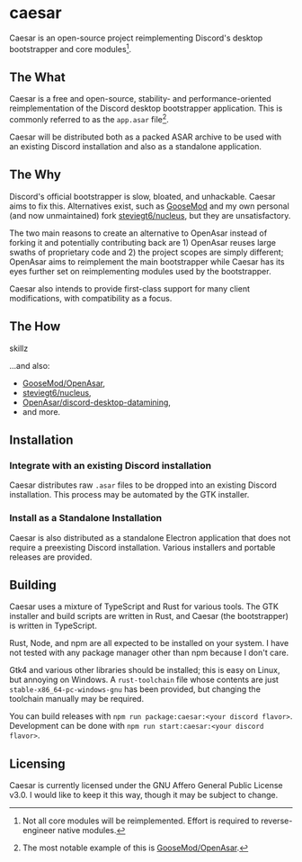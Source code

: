 # caesar

Caesar is an open-source project reimplementing Discord's desktop bootstrapper and core modules[^1].

## The What

Caesar is a free and open-source, stability- and performance-oriented reimplementation of the Discord desktop bootstrapper application. This is commonly referred to as the `app.asar` file[^2].

Caesar will be distributed both as a packed ASAR archive to be used with an existing Discord installation and also as a standalone application.

## The Why

Discord's official bootstrapper is slow, bloated, and unhackable. Caesar aims to fix this. Alternatives exist, such as [GooseMod](https://github.com/GooseMod/OpenAsar) and my own personal (and now unmaintained) fork [steviegt6/nucleus](https://github.com/steviegt6/nucleus), but they are unsatisfactory.

The two main reasons to create an alternative to OpenAsar instead of forking it and potentially contributing back are 1) OpenAsar reuses large swaths of proprietary code and 2) the project scopes are simply different; OpenAsar aims to reimplement the main bootstrapper while Caesar has its eyes further set on reimplementing modules used by the bootstrapper.

Caesar also intends to provide first-class support for many client modifications, with compatibility as a focus.

## The How

skillz

...and also:

-   [GooseMod/OpenAsar](https://github.com/GooseMod/OpenAsar),
-   [steviegt6/nucleus](https://github.com/steviegt6/nucleus),
-   [OpenAsar/discord-desktop-datamining](https://github.com/OpenAsar/discord-desktop-datamining),
-   and more.

## Installation

### Integrate with an existing Discord installation

Caesar distributes raw `.asar` files to be dropped into an existing Discord installation. This process may be automated by the GTK installer.

### Install as a Standalone Installation

Caesar is also distributed as a standalone Electron application that does not require a preexisting Discord installation. Various installers and portable releases are provided.

## Building

Caesar uses a mixture of TypeScript and Rust for various tools. The GTK installer and build scripts are written in Rust, and Caesar (the bootstrapper) is written in TypeScript.

Rust, Node, and npm are all expected to be installed on your system. I have not tested with any package manager other than npm because I don't care.

Gtk4 and various other libraries should be installed; this is easy on Linux, but annoying on Windows. A `rust-toolchain` file whose contents are just `stable-x86_64-pc-windows-gnu` has been provided, but changing the toolchain manually may be required.

You can build releases with `npm run package:caesar:<your discord flavor>`. Development can be done with `npm run start:caesar:<your discord flavor>`.

## Licensing

Caesar is currently licensed under the GNU Affero General Public License v3.0. I would like to keep it this way, though it may be subject to change.

[^1]: Not all core modules will be reimplemented. Effort is required to reverse-engineer native modules.
[^2]: The most notable example of this is [GooseMod/OpenAsar](https://github.com/GooseMod/OpenAsar).
